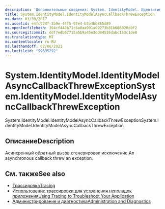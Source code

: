 ```yaml
---
description: 'Дополнительные сведения: System. IdentityModel. Идентитимоделасинккаллбакксревексцептион'
title: System.IdentityModel.IdentityModelAsyncCallbackThrewException
ms.date: 03/30/2017
ms.assetid: e4fc924f-3b9e-44f5-97e4-b3a4bb855d89
ms.openlocfilehash: 304cf448b71c6a0aa901a09273b81b686020d0f2
ms.sourcegitcommit: ddf7edb67715a5b9a45e3dd44536dabc153c1de0
ms.translationtype: MT
ms.contentlocale: ru-RU
ms.lasthandoff: 02/06/2021
ms.locfileid: "99635292"
---
```

# <a name="systemidentitymodelidentitymodelasynccallbackthrewexception"></a><span data-ttu-id="a30cd-103">System.IdentityModel.IdentityModelAsyncCallbackThrewException</span><span class="sxs-lookup"><span data-stu-id="a30cd-103">System.IdentityModel.IdentityModelAsyncCallbackThrewException</span></span>

<span data-ttu-id="a30cd-104">System.IdentityModel.IdentityModelAsyncCallbackThrewException</span><span class="sxs-lookup"><span data-stu-id="a30cd-104">System.IdentityModel.IdentityModelAsyncCallbackThrewException</span></span>  
  
## <a name="description"></a><span data-ttu-id="a30cd-105">Описание</span><span class="sxs-lookup"><span data-stu-id="a30cd-105">Description</span></span>  

 <span data-ttu-id="a30cd-106">Асинхронный обратный вызов сгенерировал исключение.</span><span class="sxs-lookup"><span data-stu-id="a30cd-106">An asynchronous callback threw an exception.</span></span>  
  
## <a name="see-also"></a><span data-ttu-id="a30cd-107">См. также</span><span class="sxs-lookup"><span data-stu-id="a30cd-107">See also</span></span>

- [<span data-ttu-id="a30cd-108">Трассировка</span><span class="sxs-lookup"><span data-stu-id="a30cd-108">Tracing</span></span>](index.md)
- [<span data-ttu-id="a30cd-109">Использование трассировки для устранения неполадок приложения</span><span class="sxs-lookup"><span data-stu-id="a30cd-109">Using Tracing to Troubleshoot Your Application</span></span>](using-tracing-to-troubleshoot-your-application.md)
- [<span data-ttu-id="a30cd-110">Администрирование и диагностика</span><span class="sxs-lookup"><span data-stu-id="a30cd-110">Administration and Diagnostics</span></span>](../index.md)
